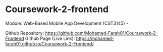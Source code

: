 # Coursework-2-frontend

Module: Web-Based Mobile App Development (CST3145) - 

Github Repository:       https://github.com/Mohamed-Farah01/Coursework-2-Frontend
Github Page (Live Link): https://mohamed-farah01.github.io/Coursework-2-Frontend/   

